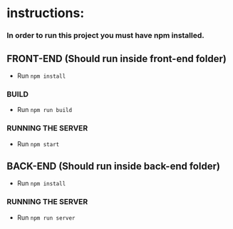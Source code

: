# instructions:

### In order to run this project you must have npm installed.

## FRONT-END (Should run inside front-end folder)
 - Run `npm install`
### BUILD
 - Run `npm run build`
### RUNNING THE SERVER
 - Run `npm start`

## BACK-END (Should run inside back-end folder)
 - Run `npm install`
### RUNNING THE SERVER
 -  Run `npm run server`
